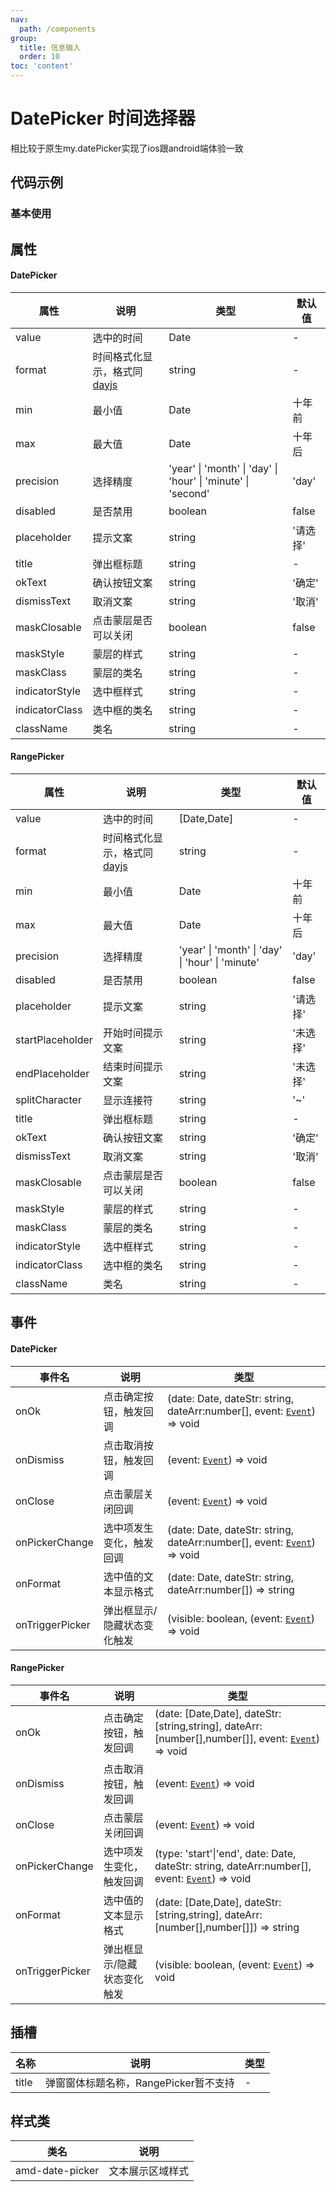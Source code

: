 ```yaml
---
nav:
  path: /components
group:
  title: 信息输入
  order: 10
toc: 'content'
---
```

# DatePicker 时间选择器
相比较于原生my.datePicker实现了ios跟android端体验一致
## 代码示例
### 基本使用
<code src='../../demo/pages/DatePicker'></code>



## 属性
#### DatePicker
| 属性 |  说明 | 类型 | 默认值 |
| -----|-----|-----|-----|
| value |  选中的时间 | Date | - |
| format | 时间格式化显示，格式同[dayjs](https://day.js.org/docs/zh-CN/display/format) | string | - |
| min |  最小值 | Date | 十年前 |
| max | 最大值 | Date | 十年后 |
| precision | 选择精度 | 'year' &verbar; 'month' &verbar; 'day' &verbar; 'hour' &verbar; 'minute' &verbar; 'second' | 'day' |
| disabled |  是否禁用 | boolean | false |
| placeholder | 提示文案 | string | '请选择' | 
| title |  弹出框标题 | string | - |
| okText | 确认按钮文案 | string | '确定' |
| dismissText |  取消文案 | string | '取消' |  
| maskClosable | 点击蒙层是否可以关闭 | boolean | false | 
| maskStyle | 蒙层的样式 | string | - | 
| maskClass |  蒙层的类名 | string | - |
| indicatorStyle | 选中框样式  | string | - |
| indicatorClass | 选中框的类名 | string | - | 
| className | 类名| string | - |

#### RangePicker
| 属性 |  说明 | 类型 | 默认值 |
| -----|-----|-----|-----|
| value |  选中的时间 | [Date,Date] | - |
| format | 时间格式化显示，格式同[dayjs](https://day.js.org/docs/zh-CN/display/format) | string | - |
| min |  最小值 | Date | 十年前 |
| max | 最大值 | Date | 十年后 |
| precision | 选择精度 | 'year' &verbar; 'month' &verbar; 'day' &verbar; 'hour' &verbar; 'minute' | 'day' |
| disabled |  是否禁用 | boolean | false |
| placeholder | 提示文案 | string | '请选择' | 
| startPlaceholder | 开始时间提示文案 | string | '未选择' | 
| endPlaceholder | 结束时间提示文案 | string | '未选择' | 
| splitCharacter | 显示连接符 | string | '~' | 
| title |  弹出框标题 | string | - |
| okText | 确认按钮文案 | string | '确定' |
| dismissText |  取消文案 | string | '取消' |  
| maskClosable | 点击蒙层是否可以关闭 | boolean | false | 
| maskStyle | 蒙层的样式 | string | - | 
| maskClass |  蒙层的类名 | string | - |
| indicatorStyle | 选中框样式  | string | - |
| indicatorClass | 选中框的类名 | string | - | 
| className | 类名| string | - |

## 事件
#### DatePicker
| 事件名 | 说明 | 类型 |
| -----|-----|-----|
| onOk | 点击确定按钮，触发回调 | (date: Date, dateStr: string, dateArr:number[], event:  [`Event`](https://opendocs.alipay.com/mini/framework/event-object)) => void |
| onDismiss | 点击取消按钮，触发回调 | (event:  [`Event`](https://opendocs.alipay.com/mini/framework/event-object)) => void |
| onClose | 点击蒙层关闭回调 | (event:  [`Event`](https://opendocs.alipay.com/mini/framework/event-object)) => void |
| onPickerChange | 选中项发生变化，触发回调 | (date: Date, dateStr: string, dateArr:number[], event:  [`Event`](https://opendocs.alipay.com/mini/framework/event-object)) => void |
| onFormat | 选中值的文本显示格式 | (date: Date, dateStr: string, dateArr:number[]) => string |
| onTriggerPicker | 弹出框显示/隐藏状态变化触发 | (visible: boolean, (event:  [`Event`](https://opendocs.alipay.com/mini/framework/event-object)) => void |

#### RangePicker
| 事件名 | 说明 | 类型 |
| -----|-----|-----|
| onOk | 点击确定按钮，触发回调 | (date: [Date,Date], dateStr: [string,string], dateArr:[number[],number[]], event:  [`Event`](https://opendocs.alipay.com/mini/framework/event-object)) => void |
| onDismiss | 点击取消按钮，触发回调 | (event:  [`Event`](https://opendocs.alipay.com/mini/framework/event-object)) => void |
| onClose | 点击蒙层关闭回调 | (event:  [`Event`](https://opendocs.alipay.com/mini/framework/event-object)) => void |
| onPickerChange | 选中项发生变化，触发回调 | (type: 'start'\|'end', date: Date, dateStr: string, dateArr:number[], event:  [`Event`](https://opendocs.alipay.com/mini/framework/event-object)) => void |
| onFormat | 选中值的文本显示格式 | (date: [Date,Date], dateStr: [string,string], dateArr:[number[],number[]]) => string |
| onTriggerPicker | 弹出框显示/隐藏状态变化触发 | (visible: boolean, (event:  [`Event`](https://opendocs.alipay.com/mini/framework/event-object)) => void |

## 插槽
| 名称 | 说明 | 类型 |
| -----|-----|-----|
| title | 弹窗窗体标题名称，RangePicker暂不支持 |  - |

## 样式类
| 类名 | 说明 |
| -----|-----|
| amd-date-picker | 文本展示区域样式 |
